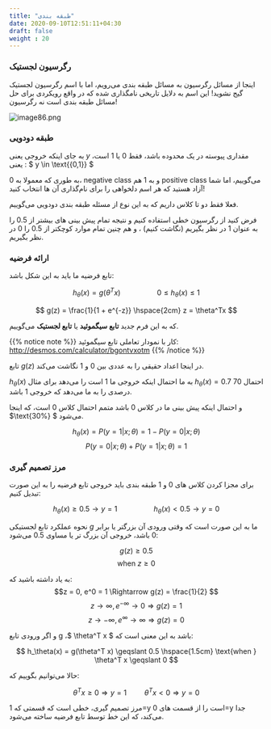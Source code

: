 ```yaml
---
title: "طبقه بندی"
date: 2020-09-10T12:51:11+04:30
draft: false
weight : 20
---
```


### <span class="top-dict" data-tipso="logistic regression">رگرسیون لجستیک</span>

اینجا از مسائل رگرسیون به مسائل طبقه بندی
می‌رویم، اما با اسم رگرسیون لجستیک گیج نشوید!
این اسم به دلایل تاریخی نامگذاری شده که در واقع
رویکردی برای حل مسائل طبقه بندی است نه رگرسیون!

![image86.png](../images/image86.png?width=18pc)

### <span class="top-dict" data-tipso="binary classification">طبقه دودویی</span>

به جای اینکه خروجی یعنی $y$  مقداری پیوسته در یک
محدوده باشد، فقط $0$ یا $1$ است، یعنی : $ y \in \text{{0,1}} $


به طوری که معمولا به $0$، negative class   و به $1$ هم
positive class می‌گوییم، اما شما آزاد هستید که هر
اسم دلخواهی را برای نام‌گذاری آن ها انتخاب کنید!

فعلا فقط دو تا کلاس داریم که به این نوع از مسئله
طبقه بندی دودویی می‌گوییم.

فرض کنید از رگرسیون خطی استفاده کنیم و نتیجه
تمام پیش بینی های بیشتر از $0.5$ را به عنوان 1 در
نظر بگیریم (نگاشت کنیم) ، و هم چنین تمام موارد
کوچکتر از $0.5$ را $0$ در نظر بگیریم.

<!-- 
**آیا این متد برای مسائل طبقه بندی دودویی خوب است؟**

{{% expand "برای پاسخ کلیک کن" %}}
naghes
{{% /expand %}} -->


### ارائه فرضیه

تابع فرضیه ما باید به این شکل باشد:

$$ h_\theta(x) = g(\theta^T x)  \hspace{2cm} 0 \leqslant h_\theta(x) \leqslant 1  $$

$$ g(z) = \frac{1}{1 + e^{-z}} \hspace{2cm} z = \theta^Tx $$

که به این فرم جدید **تابع <span class="top-dict" data-tipso="sigmoid">سیگموئید</span>** یا **تابع لجستیک**
می‌گوییم.


{{% notice note %}}
کار با نمودار تعاملی تابع سیگموئید:
http://desmos.com/calculator/bgontvxotm
{{% /notice %}}


تابع $g(z)$ در اینجا اعداد حقیقی را به عددی بین $0$ و
$1$ نگاشت می‌کند.

$h_\theta(x)$ به ما احتمال اینکه خروجی ما $1$ است را می‌دهد
برای مثال $h_\theta(x) = 0.7$ احتمال 70 درصدی را به ما
می‌دهد که خروجی $1$ باشد.

و احتمال اینکه پیش بینی ما در کلاس $0$ باشد متمم
احتمال کلاس 0 است، که اینجا $\text{30%} $ می‌شود.

$$ h_\theta(x)  = P (y=1 | x;\theta) =  1 - P (y = 0 | x;\theta) $$
$$ P (y=0 | x;\theta) + P (y=1 | x;\theta) = 1 $$


### <span class="top-dict" data-tipso="decision boundary">مرز تصمیم گیری</span> 

برای مجزا کردن کلاس های $0$ و $1$ طبقه بندی باید
خروجی تابع فرضیه را به این صورت تبدیل کنیم:

$$ h_\theta(x) \geqslant 0.5 \rightarrow y = 1 \hspace{2cm} h_\theta(x) < 0.5  \rightarrow  y = 0  $$

نحوه عملکرد تابع لجستیکی $g$ ما به این صورت است
که وقتی ورودی آن بزرگتر یا برابر 0 باشد، خروجی
آن بزرگ تر یا مساوی $0.5$ می‌شود:

$$ g(z) \geqslant 0.5 $$
$$ \text{ when } z \geqslant 0 $$


به یاد داشته باشید که:
$$z = 0, e^0 = 1 \Rightarrow g(z) = \frac{1}{2} $$
$$ z \rightarrow \infty, e^{-\infty} \rightarrow 0 \Rightarrow  g(z) = 1 $$
$$ z \rightarrow -\infty, e^{\infty} \rightarrow \infty \Rightarrow  g(z) = 0 $$

و اگر ورودی تابع g ،$ \theta^T x $ باشد به این معنی است که:

$$ h_\theta(x) = g(\theta^T x) \geqslant 0.5 \hspace{1.5cm} \text{when } \theta^T x \geqslant 0 $$

حالا می‌توانیم بگوییم که:

$$ \theta^T x \geqslant 0 \Rightarrow y = 1 \hspace{1cm} \theta^T x < 0  \Rightarrow  y = 0  $$

مرز تصمیم گیری، خطی است که قسمتی که 1=y است 
را از قسمت های 0=y جدا می‌کند، که این خط توسط
تابع فرضیه ساخته می‌شود.
